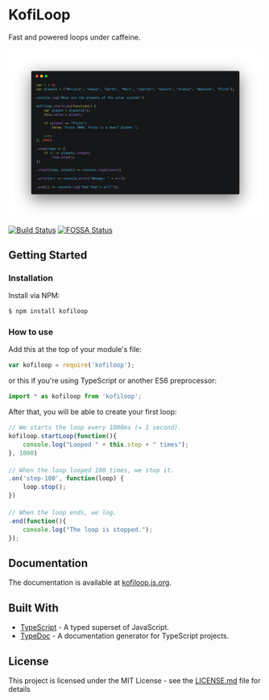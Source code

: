 # KofiLoop 

Fast and powered loops under caffeine.

![](https://raw.githubusercontent.com/Norech/KofiLoop/master/resources/img/carbon.png)

[![Build Status](https://travis-ci.org/Norech/KofiLoop.svg?branch=master)](https://travis-ci.org/Norech/KofiLoop) 
[![FOSSA Status](https://app.fossa.io/api/projects/git%2Bgithub.com%2FNorech%2FKofiLoop.svg?type=shield)](https://app.fossa.io/projects/git%2Bgithub.com%2FNorech%2FKofiLoop?ref=badge_shield)

## Getting Started

### Installation

Install via NPM:

```bash
$ npm install kofiloop
```



### How to use

Add this at the top of your module's file:

```js
var kofiloop = require('kofiloop');
```

or this if you're using TypeScript or another ES6 preprocessor:

```typescript
import * as kofiloop from 'kofiloop';
```



After that, you will be able to create your first loop:

```js
// We starts the loop every 1000ms (= 1 second).
kofiloop.startLoop(function(){
    console.log("Looped " + this.step + " times");
}, 1000)

// When the loop looped 100 times, we stop it.
.on('step-100', function(loop) {
    loop.stop();
})

// When the loop ends, we log.
.end(function(){
	console.log("The loop is stopped.");    
});
```



## Documentation

The documentation is available at [kofiloop.js.org](https://kofiloop.js.org/).




## Built With

- [TypeScript](https://www.typescriptlang.org/) - A typed superset of JavaScript.
- [TypeDoc](http://typedoc.org/) - A documentation generator for TypeScript projects.



## License

This project is licensed under the MIT License - see the [LICENSE.md](LICENSE.md) file for details